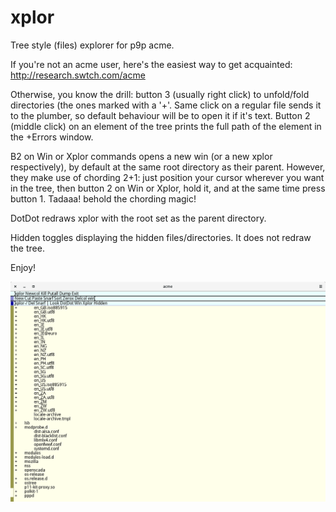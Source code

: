 xplor
=====

Tree style (files) explorer for p9p acme.
  
If you're not an acme user, here's the easiest way to get acquainted: http://research.swtch.com/acme

Otherwise, you know the drill: button 3 (usually right click) to unfold/fold
directories (the ones marked with a '+'.  Same click on a regular file
sends it to the plumber, so default behaviour will be to open it if
it's text.
Button 2 (middle click) on an element of the tree prints the full path
of the element in the +Errors window.

B2 on Win or Xplor commands opens a new win (or a
new xplor respectively), by default at the same root directory as
their parent.  However, they make use of chording 2+1: just position
your cursor wherever you want in the tree, then button 2 on Win or
Xplor, hold it, and at the same time press button 1.  Tadaaa!  behold
the chording magic!

DotDot redraws xplor with the root set as the parent directory.

Hidden toggles displaying the hidden files/directories. It does not redraw the tree.

Enjoy!

![picture](xplor.png)
